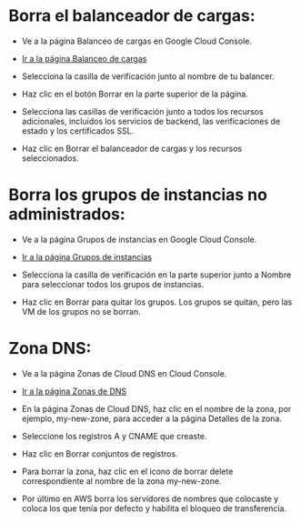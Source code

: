  
# Borra el balanceador de cargas:
 
* Ve a la página Balanceo de cargas en Google Cloud Console.
     
* [Ir a la página Balanceo de cargas](https://console.cloud.google.com/networking/loadbalancing/add?_ga=2.14810614.1577132522.1603220388-459450626.1601906451&_gac=1.90551400.1603290227.Cj0KCQjwuL_8BRCXARIsAGiC51BdtPExmWw2X24PAqMjlvrRMdOr96slsvmu_BVtttXqJlonboVFsRgaAta4EALw_wcB)
 
* Selecciona la casilla de verificación junto al nombre de tu balancer.
 
* Haz clic en el botón Borrar en la parte superior de la página.
 
* Selecciona las casillas de verificación junto a todos los recursos adicionales, incluidos los servicios de backend, las verificaciones de estado y los certificados SSL.
 
* Haz clic en Borrar el balanceador de cargas y los recursos seleccionados.
 
 
# Borra los grupos de instancias no administrados:
 
* Ve a la página Grupos de instancias en Google Cloud Console.
 
* [Ir a la página Grupos de instancias](https://console.cloud.google.com/compute/instanceGroups?hl=es-419&_ga=2.142774517.1577132522.1603220388-459450626.1601906451&_gac=1.90682856.1603290227.Cj0KCQjwuL_8BRCXARIsAGiC51BdtPExmWw2X24PAqMjlvrRMdOr96slsvmu_BVtttXqJlonboVFsRgaAta4EALw_wcB)
 
* Selecciona la casilla de verificación en la parte superior junto a Nombre para seleccionar todos los grupos de instancias.
 
* Haz clic en Borrar para quitar los grupos. Los grupos se quitan, pero las VM de los grupos no se borran.
 
# Zona DNS:
 
* Ve a la página Zonas de Cloud DNS en Cloud Console.
 
* [Ir a la página Zonas de DNS](https://console.cloud.google.com/networking/dns/zones/?hl=es&_ga=2.15376246.1577132522.1603220388-459450626.1601906451&_gac=1.84277611.1603290227.Cj0KCQjwuL_8BRCXARIsAGiC51BdtPExmWw2X24PAqMjlvrRMdOr96slsvmu_BVtttXqJlonboVFsRgaAta4EALw_wcB)
 
* En la página Zonas de Cloud DNS, haz clic en el nombre de la zona, por ejemplo, my-new-zone, para acceder a la página Detalles de la zona.
 
* Seleccione los registros A y CNAME que creaste.
 
* Haz clic en Borrar conjuntos de registros.
 
* Para borrar la zona, haz clic en el ícono de borrar delete correspondiente al nombre de la zona my-new-zone.
 
* Por último en AWS borra los servidores de nombres que colocaste y coloca los que tenía por defecto y habilita el bloqueo de transferencia.
